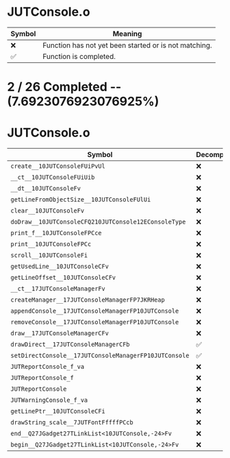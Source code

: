# JUTConsole.o
| Symbol | Meaning 
| ------------- | ------------- 
| :x: | Function has not yet been started or is not matching. 
| :white_check_mark: | Function is completed. 


# 2 / 26 Completed -- (7.6923076923076925%)
# JUTConsole.o
| Symbol | Decompiled? |
| ------------- | ------------- |
| `create__10JUTConsoleFUiPvUl` | :x: |
| `__ct__10JUTConsoleFUiUib` | :x: |
| `__dt__10JUTConsoleFv` | :x: |
| `getLineFromObjectSize__10JUTConsoleFUlUi` | :x: |
| `clear__10JUTConsoleFv` | :x: |
| `doDraw__10JUTConsoleCFQ210JUTConsole12EConsoleType` | :x: |
| `print_f__10JUTConsoleFPCce` | :x: |
| `print__10JUTConsoleFPCc` | :x: |
| `scroll__10JUTConsoleFi` | :x: |
| `getUsedLine__10JUTConsoleCFv` | :x: |
| `getLineOffset__10JUTConsoleCFv` | :x: |
| `__ct__17JUTConsoleManagerFv` | :x: |
| `createManager__17JUTConsoleManagerFP7JKRHeap` | :x: |
| `appendConsole__17JUTConsoleManagerFP10JUTConsole` | :x: |
| `removeConsole__17JUTConsoleManagerFP10JUTConsole` | :x: |
| `draw__17JUTConsoleManagerCFv` | :x: |
| `drawDirect__17JUTConsoleManagerCFb` | :white_check_mark: |
| `setDirectConsole__17JUTConsoleManagerFP10JUTConsole` | :white_check_mark: |
| `JUTReportConsole_f_va` | :x: |
| `JUTReportConsole_f` | :x: |
| `JUTReportConsole` | :x: |
| `JUTWarningConsole_f_va` | :x: |
| `getLinePtr__10JUTConsoleCFi` | :x: |
| `drawString_scale__7JUTFontFffffPCcb` | :x: |
| `end__Q27JGadget27TLinkList<10JUTConsole,-24>Fv` | :x: |
| `begin__Q27JGadget27TLinkList<10JUTConsole,-24>Fv` | :x: |
